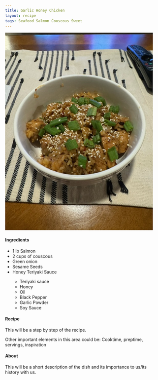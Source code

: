 ```yaml
---
title: Garlic Honey Chicken
layout: recipe
tags: Seafood Salmon Couscous Sweet
---
```


<img class="recipePic" src="../assets/img/GarlicHoneyChicken.jpeg" alt="GarlicHoneyChicken">
<div>
<h4>Ingredients</h4>
<ul>
  <li>1 lb Salmon</li>
  <li>2 cups of couscous</li>
  <li>Green onion</li>
  <li>Sesame Seeds</li>
  <li>Honey Teriyaki Sauce</li>
    <ul>
      <li>Teriyaki sauce</li>
      <li>Honey</li>
      <li>Oil</li>
      <li>Black Pepper</li>
      <li>Garlic Powder</li>
      <li>Soy Sauce</li>
    </ul>
</ul>
</div>
<div>
<h4>Recipe</h4>
<p>This will be a step by step of the recipe.</p>
</div>
<div>
<p>Other important elements in this area could be: Cooktime, preptime, servings, inspiration
</div>
<div>
<h4>About</h4>
<p>This will be a short description of the dish and its importance to us/its history with us.</p>
</div>
